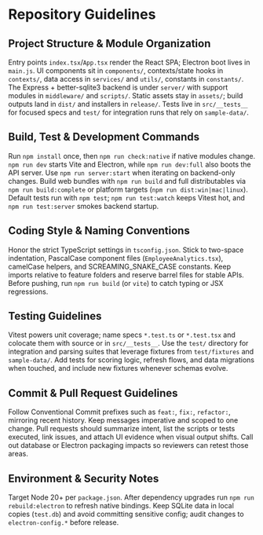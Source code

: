 # Repository Guidelines

## Project Structure & Module Organization
Entry points `index.tsx`/`App.tsx` render the React SPA; Electron boot lives in `main.js`. UI components sit in `components/`, contexts/state hooks in `contexts/`, data access in `services/` and `utils/`, constants in `constants/`. The Express + better-sqlite3 backend is under `server/` with support modules in `middleware/` and `scripts/`. Static assets stay in `assets/`; build outputs land in `dist/` and installers in `release/`. Tests live in `src/__tests__` for focused specs and `test/` for integration runs that rely on `sample-data/`.

## Build, Test & Development Commands
Run `npm install` once, then `npm run check:native` if native modules change. `npm run dev` starts Vite and Electron, while `npm run dev:full` also boots the API server. Use `npm run server:start` when iterating on backend-only changes. Build web bundles with `npm run build` and full distributables via `npm run build:complete` or platform targets (`npm run dist:win|mac|linux`). Default tests run with `npm test`; `npm run test:watch` keeps Vitest hot, and `npm run test:server` smokes backend startup.

## Coding Style & Naming Conventions
Honor the strict TypeScript settings in `tsconfig.json`. Stick to two-space indentation, PascalCase component files (`EmployeeAnalytics.tsx`), camelCase helpers, and SCREAMING_SNAKE_CASE constants. Keep imports relative to feature folders and reserve barrel files for stable APIs. Before pushing, run `npm run build` (or `vite`) to catch typing or JSX regressions.

## Testing Guidelines
Vitest powers unit coverage; name specs `*.test.ts` or `*.test.tsx` and colocate them with source or in `src/__tests__`. Use the `test/` directory for integration and parsing suites that leverage fixtures from `test/fixtures` and `sample-data/`. Add tests for scoring logic, refresh flows, and data migrations when touched, and include new fixtures whenever schemas evolve.

## Commit & Pull Request Guidelines
Follow Conventional Commit prefixes such as `feat:`, `fix:`, `refactor:`, mirroring recent history. Keep messages imperative and scoped to one change. Pull requests should summarize intent, list the scripts or tests executed, link issues, and attach UI evidence when visual output shifts. Call out database or Electron packaging impacts so reviewers can retest those areas.

## Environment & Security Notes
Target Node 20+ per `package.json`. After dependency upgrades run `npm run rebuild:electron` to refresh native bindings. Keep SQLite data in local copies (`test.db`) and avoid committing sensitive config; audit changes to `electron-config.*` before release.
